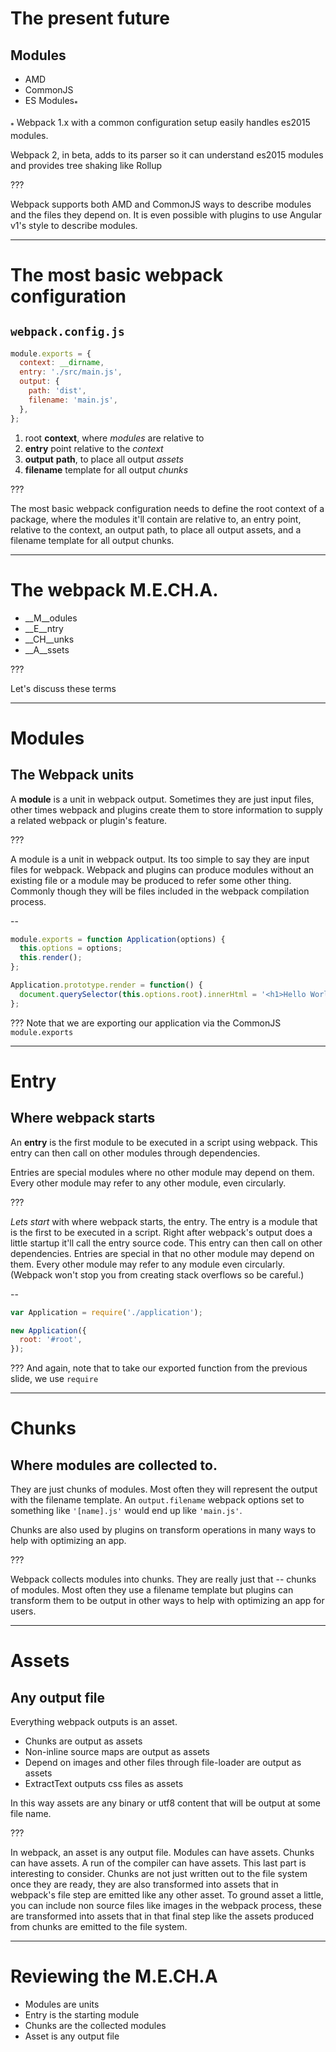 # The present future

## Modules

- AMD
- CommonJS
- ES Modules<sub>\*</sub>

<sub>\*</sub> Webpack 1.x with a common configuration setup easily handles es2015 modules.

Webpack 2, in beta, adds to its parser so it can understand es2015 modules and provides tree shaking like Rollup

???

Webpack supports both AMD and CommonJS ways to describe modules and the files
they depend on. It is even possible with plugins to use Angular v1's style to
describe modules.

---

# The most basic webpack configuration

## `webpack.config.js`

```js
module.exports = {
  context: __dirname,
  entry: './src/main.js',
  output: {
    path: 'dist',
    filename: 'main.js',
  },
};
```

1. root __context__, where _modules_ are relative to
2. __entry__ point relative to the _context_
3. __output__ __path__, to place all output _assets_
  1. __filename__ template for all output _chunks_

???

The most basic webpack configuration needs to define the root context of a package, where the modules it'll contain are relative to, an entry point, relative to the context, an output path, to place all output assets, and a filename template for all output chunks.

---

# The webpack M.E.CH.A.

- __M__odules
- __E__ntry
- __CH__unks
- __A__ssets

???

Let's discuss these terms

---

# Modules

## The Webpack units

A **module** is a unit in webpack output. Sometimes they are just input files, other times webpack and plugins create them to store information to supply a related webpack or plugin's feature.

???

A module is a unit in webpack output. Its too simple to say they are input files for webpack. Webpack and plugins can produce modules without an existing file or a module may be produced to refer some other thing. Commonly though they will be files included in the webpack compilation process.

--

```javascript
module.exports = function Application(options) {
  this.options = options;
  this.render();
};

Application.prototype.render = function() {
  document.querySelector(this.options.root).innerHtml = '<h1>Hello World</h1>';
};
```

???
Note that we are exporting our application via the CommonJS `module.exports`

---

# Entry

## Where webpack starts

An **entry** is the first module to be executed in a script using webpack. This entry can then call on other modules through dependencies.

Entries are special modules where no other module may depend on them. Every other module may refer to any other module, even circularly.

???

_Lets start_ with where webpack starts, the entry. The entry is a module that is the first to be executed in a script. Right after webpack's output does a little startup it'll call the entry source code. This entry can then call on other dependencies. Entries are special in that no other module may depend on them. Every other module may refer to any module even circularly. (Webpack won't stop you from creating stack overflows so be careful.)

--

```javascript
var Application = require('./application');

new Application({
  root: '#root',
});
```

???
And again, note that to take our exported function from the previous slide, we use `require`

---

# Chunks

## Where modules are collected to.

They are just chunks of modules. Most often they will represent the output with the filename template. An `output.filename` webpack options set to something like `'[name].js'` would end up like `'main.js'`.

Chunks are also used by plugins on transform operations in many ways to help with optimizing an app.

???

Webpack collects modules into chunks. They are really just that -- chunks of modules. Most often they use a filename template but plugins can transform them to be output in other ways to help with optimizing an app for users.

---

# Assets

## Any output file

Everything webpack outputs is an asset.

- Chunks are output as assets
- Non-inline source maps are output as assets
- Depend on images and other files through file-loader are output as assets
- ExtractText outputs css files as assets

In this way assets are any binary or utf8 content that will be output at some file name.

???

In webpack, an asset is any output file. Modules can have assets. Chunks can have assets. A run of the compiler can have assets. This last part is interesting to consider. Chunks are not just written out to the file system once they are ready, they are also transformed into assets that in webpack's file step are emitted like any other asset. To ground asset a little, you can include non source files like images in the webpack process, these are transformed into assets that in that final step like the assets produced from chunks are emitted to the file system.

---

# Reviewing the M.E.CH.A

- Modules are units
- Entry is the starting module
- Chunks are the collected modules
- Asset is any output file

